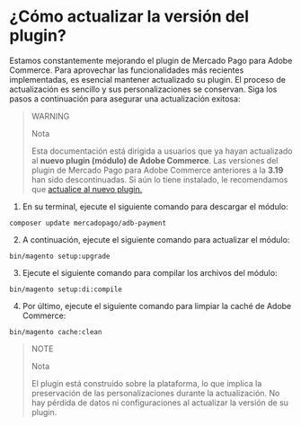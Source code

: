 # ¿Cómo actualizar la versión del plugin?

Estamos constantemente mejorando el plugin de Mercado Pago para Adobe Commerce. Para aprovechar las funcionalidades más recientes implementadas, es esencial mantener actualizado su plugin. El proceso de actualización es sencillo y sus personalizaciones se conservan. Siga los pasos a continuación para asegurar una actualización exitosa:

> WARNING
>
> Nota
>
> Esta documentación está dirigida a usuarios que ya hayan actualizado al **nuevo plugin (módulo) de Adobe Commerce**. Las versiones del plugin de Mercado Pago para Adobe Commerce anteriores a la **3.19** han sido descontinuadas. Si aún lo tiene instalado, le recomendamos que [actualice al nuevo plugin.](/developers/es/docs/adobe-commerce/upgrade-to-the-new-plugin)

1. En su terminal, ejecute el siguiente comando para descargar el módulo:

```terminal
composer update mercadopago/adb-payment
```

2. A continuación, ejecute el siguiente comando para actualizar el módulo:

```terminal
bin/magento setup:upgrade
```

3. Ejecute el siguiente comando para compilar los archivos del módulo:

```terminal
bin/magento setup:di:compile
```

4. Por último, ejecute el siguiente comando para limpiar la caché de Adobe Commerce:

```terminal
bin/magento cache:clean
```

> NOTE
>
> Nota
>
> El plugin está construido sobre la plataforma, lo que implica la preservación de las personalizaciones durante la actualización. No hay pérdida de datos ni configuraciones al actualizar la versión de su plugin.